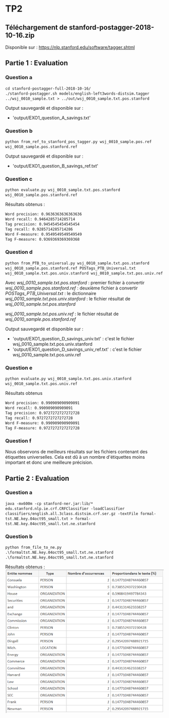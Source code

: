 # TP2

## Téléchargement de stanford-postagger-2018-10-16.zip
Disponible sur : https://nlp.stanford.edu/software/tagger.shtml


## Partie 1 : Evaluation
### Question a
```
cd stanford-postagger-full-2018-10-16/
./stanford-postagger.sh models/english-left3words-distsim.tagger ../wsj_0010_sample.txt > ../out/wsj_0010_sample.txt.pos.stanford
```

Output sauvegardé et disponible sur :
- 'output/EXO1_question_A_savings.txt'

### Question b
```
python from_ref_to_stanford_pos_tagger.py wsj_0010_sample.pos.ref wsj_0010_sample.pos.stanford.ref
```

Output sauvegardé et disponible sur :
- 'output/EXO1_question_B_savings_ref.txt'


### Question c
```
python evaluate.py wsj_0010_sample.txt.pos.stanford wsj_0010_sample.pos.stanford.ref
```

Résultats obtenus : 

```
Word precision: 0.9636363636363636
Word recall: 0.9464285714285714
Tag precision: 0.9454545454545454
Tag recall: 0.9285714285714286
Word F-measure: 0.9549549549549549
Tag F-measure: 0.9369369369369368
```

### Question d
```
python from_PTB_to_universal.py wsj_0010_sample.txt.pos.stanford wsj_0010_sample.pos.stanford.ref POSTags_PTB_Universal.txt wsj_0010_sample.txt.pos.univ.stanford wsj_0010_sample.txt.pos.univ.ref
```
Avec *wsj_0010_sample.txt.pos.stanford* : premier fichier à convertir
*wsj_0010_sample.pos.stanford.ref* : deuxième fichier à convertir
*POSTags_PTB_Universal.txt* : le dictionnaire
*wsj_0010_sample.txt.pos.univ.stanford* : le fichier résultat de *wsj_0010_sample.txt.pos.stanford*

*wsj_0010_sample.txt.pos.univ.ref* : le fichier résultat de *wsj_0010_sample.pos.stanford.ref*

Output sauvegardé et disponible sur :
- 'output/EXO1_question_D_savings_univ.txt' : c'est le fichier wsj_0010_sample.txt.pos.univ.stanford
- 'output/EXO1_question_D_savings_univ_ref.txt' : c'est le fichier wsj_0010_sample.txt.pos.univ.ref


### Question e
```
python evaluate.py wsj_0010_sample.txt.pos.univ.stanford wsj_0010_sample.txt.pos.univ.ref
```

Résultats obtenus
```
Word precision: 0.990909090909091
Word recall: 0.990909090909091
Tag precision: 0.9727272727272728
Tag recall: 0.9727272727272728
Word F-measure: 0.990909090909091
Tag F-measure: 0.9727272727272728
```

### Question f

Nous observons de meilleurs résultats sur les fichiers contenant des étiquettes universelles. Cela est dû à un nombre d'étiquettes moins important et donc une meilleure précision.


## Partie 2 : Evaluation

### Question a
```
java -mx600m -cp stanford-ner.jar:lib/* edu.stanford.nlp.ie.crf.CRFClassifier -loadClassifier classifiers/english.all.3class.distsim.crf.ser.gz -textFile formal-tst.NE.key.04oct95_small.txt > formal-tst.NE.key.04oct95_small.txt.ne.stanford
```

### Question b
```
python from_file_to_ne.py .\formaltst.NE.key.04oct95_small.txt.ne.stanford .\formaltst.NE.key.04oct95_small.txt.ne.stanford
```

Résultats obtenus : 
![alt text](./tp2.png)